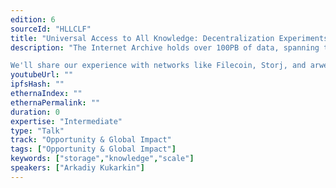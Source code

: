 ```yaml
---
edition: 6
sourceId: "HLLCLF"
title: "Universal Access to All Knowledge: Decentralization Experiments at the Internet Archive"
description: "The Internet Archive holds over 100PB of data, spanning the Wayback Machine, films, scientific publications, vintage video games, and more. What is it like to try to decentalize at this scale?

We'll share our experience with networks like Filecoin, Storj, and arweave, discuss design trade-offs, offer recommendations for both builders and those curious about storing large amounts of data, and maybe even muse about how institutions could \"disappear from sight... and become all of us\""
youtubeUrl: ""
ipfsHash: ""
ethernaIndex: ""
ethernaPermalink: ""
duration: 0
expertise: "Intermediate"
type: "Talk"
track: "Opportunity & Global Impact"
tags: ["Opportunity & Global Impact"]
keywords: ["storage","knowledge","scale"]
speakers: ["Arkadiy Kukarkin"]
---
```

